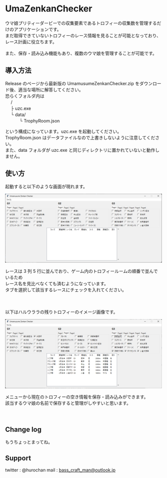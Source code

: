 # UmaZenkanChecker

ウマ娘プリティーダービーでの収集要素であるトロフィーの収集数を管理するだけのアプリケーションです。<br>
まだ取得できていないトロフィーのレース情報を見ることが可能となっており、レース計画に役立ちます。<br><br>
また、保存・読み込み機能もあり、複数のウマ娘を管理することが可能です。<br>

## 導入方法

Release のページから最新版の UmamusumeZenkanChecker.zip をダウンロード後、適当な場所に解答してください。<br>
恐らくフォルダ内は
<br>
　 /<br>
　 ├ uzc.exe<br>
　 └ data/<br>
　　　 └ TrophyRoom.json<br>

という構成になっています。uzc.exe を起動してください。<br>
TrophyRoom.json はデータファイルなので上書きしないように注意してください。<br>
また、data フォルダが uzc.exe と同じディレクトリに置かれていないと動作しません。

## 使い方

起動すると以下のような画面が現れます。

<img src="https://github.com/huroshokunin/UmaZenkanChecker/blob/%E9%9B%91%E5%A4%9A/img/gui-1.png"><br>

レースは 3 列 5 行に並んでおり、ゲーム内のトロフィールームの順番で並んでいるため<br>
レース名を見比べなくても済むようになっています。<br>
タブを選択して該当するレースにチェックを入れてください。<br>
<br>
<br>
<br>
以下はハルウララの残りトロフィーのイメージ画像です。

<img src="https://github.com/huroshokunin/UmaZenkanChecker/blob/%E9%9B%91%E5%A4%9A/img/gui-2.png"><br>

メニューから現在のトロフィーの空き情報を保存・読み込みができます。<br>
該当するウマ娘の名前で保存すると管理がしやすいと思います。
<br>
<br>
<br>

## Change log

もうちょっとまってね。

## Support

twitter : @hurochan
mail : bass_craft_man@outlook.jp
